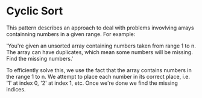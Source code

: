 # Cyclic Sort

This pattern describes an approach to deal with problems invovlving arrays containning numbers in a given range. For example:

'You're given an unsorted array containing numbers taken from range 1 to n. The array can have duplicates, which mean some numbers will be missing. Find the missing numbers.'

To efficiently solve this, we use the fact that the array contains numbers in the range 1 to n. We attempt to place each number in its correct place, i.e. '1' at index 0, '2' at index 1, etc. Once we're done we find the missing indices.
